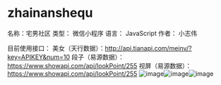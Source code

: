 # zhainanshequ
名称：宅男社区
类型： 微信小程序
语言： JavaScript
作者： 小志伟

目前使用接口：
美女（天行数据）：http://api.tianapi.com/meinv/?key=APIKEY&num=10
段子（易源数据）：https://www.showapi.com/api/lookPoint/255
视屏（易源数据）：https://www.showapi.com/api/lookPoint/255
![image](https://github.com/yzwty/zhainanshequ/blob/master/duanzi.png)![image](https://github.com/yzwty/zhainanshequ/blob/master/meimv.png)![image](https://github.com/yzwty/zhainanshequ/blob/master/shiping.png)
